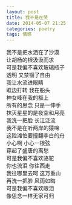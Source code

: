 ```yaml
---
layout: post
title: 我不是在哭
date: 2014-05-07 21:25
categories: poetry
tags: 情感
---
```


我不是把水洒在了沙漠  
让胡杨的根汲汲而求  
可是我偏不喜欢玻璃瓶子  
透明  又禁锢了自由  
我让水流进眼睛  
眶边打转  我在船头  
神女峰在我的额上  
所有的思念  只是一伸手  
抹灭星星的是夜空和月亮  
我洗一把脸  长江泛流  
我不是在听两岸的猿啼  
这险滩怕要撞翻李白的舟  
小心啊  小心一根弦  
穿起了盛唐的离愁  
可是我偏不喜欢骆驼  
你也流泪  你往西走  
我往哪里去呵  这万重山  
再洗一把脸  风雨如晦   
可是我偏不喜欢眼泪  
像思念一样无家可归